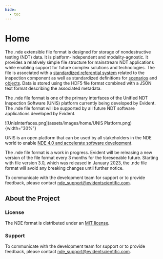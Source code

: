 ```yaml
---
hide:
  - toc
---
```


# Home

The .nde extensible file format is designed for storage of nondestructive testing (NDT) data. It is platform-independent and modality-agnostic. 
It provides a relatively simple file structure for mainstream NDT applications while enabling support for future complex solutions and technologies. The file is associated with a [standardized referential system](general-concepts/conventions.md#axes-and-coordinate-system) related to the inspection component as well as standardized definitions for [scenarios](general-concepts/scenarios.md) and [objects](general-concepts/objects.md). Data is stored using the HDF5 file format combined with a JSON text format describing the associated metadata. 

The .nde file format is one of the primary interfaces of the Unified NDT Inspection Software (UNIS) platform currently being developed by Evident. The .nde file format will be supported by all future NDT software applications developed by Evident.

![UnisInterfaces.png](assets/images/home/UNIS Platform.png){width="30%"}

UNIS is an open platform that can be used by all stakeholders in the NDE world to enable [NDE 4.0 and accelerate software development](https://www.ndt.net/article/ecndt2023/presentation/ECNDT2023_PRESENTATION_364.pdf).

The .nde file format is a work in progress. Evident will be releasing a new version of the file format every 3 months for the foreseeable future. Starting with file version 3.0, which was released in January 2023, the .nde file format will avoid any breaking changes until further notice.

To communicate with the development team for support or to provide feedback, please contact [nde_support@evidentscientific.com](mailto:nde_support@evidentscientific.com).

## About the Project

### License

The NDE format is distributed under an [MIT license](https://github.com/Evident-Industrial/NDE_Open_File_Format/blob/main/LICENSE).

### Support

To communicate with the development team for support or to provide feedback, please contact [nde_support@evidentscientific.com](mailto:nde_support@evidentscientific.com).
